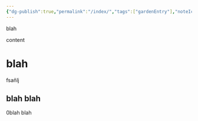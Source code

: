 ```yaml
---
{"dg-publish":true,"permalink":"/index/","tags":["gardenEntry"],"noteIcon":""}
---
```



<div class="transclusion internal-embed is-loaded"><div class="markdown-embed">



blah

</div></div>


content

# blah
fsañlj
## blah blah


<div class="transclusion internal-embed is-loaded"><div class="markdown-embed">



0blah blah

</div></div>
